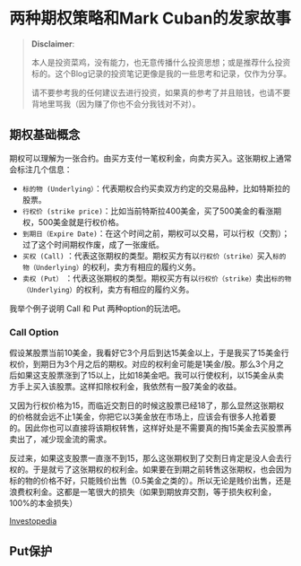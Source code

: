 # 两种期权策略和Mark Cuban的发家故事


<!--more-->

> **Disclaimer**: 
> 
>本人是投资菜鸡，没有能力，也无意传播什么投资思想；或是推荐什么投资标的。这个Blog记录的投资笔记更像是我的一些思考和记录，仅作为分享。
>
>请不要参考我的任何建议去进行投资，如果真的参考了并且赔钱，也请不要背地里骂我（因为赚了你也不会分我钱对不对）。

## 期权基础概念

期权可以理解为一张合约。由买方支付一笔权利金，向卖方买入。这张期权上通常会标注几个信息：
- `标的物 (Underlying）`：代表期权合约买卖双方约定的交易品种，比如特斯拉的股票。
- `行权价 (strike price)`：比如当前特斯拉400美金，买了500美金的看涨期权，500美金就是行权价格。
- `到期日（Expire Date)`：在这个时间之前，期权可以交易，可以行权（交割）；过了这个时间期权作废，成了一张废纸。
- `买权 (Call)` ：代表这张期权的类型。期权买方有以`行权价（strike）`买入`标的物（Underlying）`的权利，卖方有相应的履约义务。
- `卖权 (Put）` ：代表这张期权的类型。期权买方有以`行权价（strike）`卖出`标的物（Underlying）`的权利，卖方有相应的履约义务。

我举个例子说明 Call 和 Put 两种option的玩法吧。


### Call Option
假设某股票当前10美金，我看好它3个月后到达15美金以上，于是我买了15美金行权价，到期日为3个月之后的期权。对应的权利金可能是1美金/股。那么3个月之后如果这支股票涨到了15以上，比如18美金吧。我可以行使权利，以15美金从卖方手上买入该股票。这样扣除权利金，我依然有一股7美金的收益。

又因为行权价格为15，而临近交割日的时候这股票已经18了，那么显然这张期权的价格就会远不止1美金，你把它以3美金放在市场上，应该会有很多人抢着要的。因此你也可以直接将该期权转售，这样好处是不需要真的掏15美金去买股票再卖出了，减少现金流的需求。

反过来，如果这支股票一直涨不到15，那么这张期权到了交割日肯定是没人会去行权的。于是就亏了这张期权的权利金。如果要在到期之前转售这张期权，也会因为标的物的价格不好，只能贱价出售（0.5美金之类的）。所以无论是贱价出售，还是浪费权利金。这都是一笔很大的损失（如果到期放弃交割，等于损失权利金，100%的本金损失）



[Investopedia](https://www.investopedia.com/terms/o/option.asp)


## Put保护
